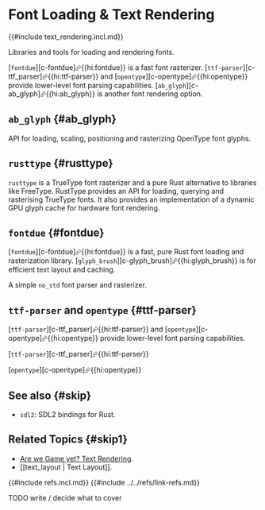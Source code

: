 # Font Loading & Text Rendering

{{#include text_rendering.incl.md}}

Libraries and tools for loading and rendering fonts.

[`fontdue`][c-fontdue]⮳{{hi:fontdue}} is a fast font rasterizer. [`ttf-parser`][c-ttf_parser]⮳{{hi:ttf-parser}} and [`opentype`][c-opentype]⮳{{hi:opentype}} provide lower-level font parsing capabilities. [`ab_glyph`][c-ab_glyph]⮳{{hi:ab_glyph}} is another font rendering option.

## `ab_glyph` {#ab_glyph}

API for loading, scaling, positioning and rasterizing OpenType font glyphs.

## `rusttype` {#rusttype}

`rusttype` is a TrueType font rasterizer and a pure Rust alternative to libraries like FreeType. RustType provides an API for loading, querying and rasterising TrueType fonts. It also provides an implementation of a dynamic GPU glyph cache for hardware font rendering.

## `fontdue` {#fontdue}

[`fontdue`][c-fontdue]⮳{{hi:fontdue}} is a fast, pure Rust font loading and rasterization library. [`glyph_brush`][c-glyph_brush]⮳{{hi:glyph_brush}} is for efficient text layout and caching.

A simple `no_std` font parser and rasterizer.

## `ttf-parser` and  `opentype` {#ttf-parser}

[`ttf-parser`][c-ttf_parser]⮳{{hi:ttf-parser}} and [`opentype`][c-opentype]⮳{{hi:opentype}} provide lower-level font parsing capabilities.

[`ttf-parser`][c-ttf_parser]⮳{{hi:ttf-parser}}

[`opentype`][c-opentype]⮳{{hi:opentype}}

## See also {#skip}

- `sdl2`: SDL2 bindings for Rust.

## Related Topics {#skip1}

- [Are we Game yet? Text Rendering](https://arewegameyet.rs/ecosystem/textrendering/).
- [[text_layout | Text Layout]].

{{#include refs.incl.md}}
{{#include ../../refs/link-refs.md}}

<div class="hidden">
TODO write / decide what to cover
</div>

